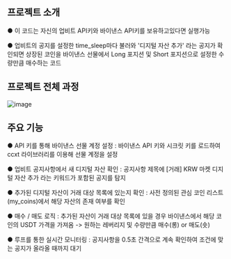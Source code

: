 프로젝트 소개
---
 ● 이 코드는 자신의 업비트 API키와 바이낸스 API키를 보유하고있다면 실행가능
 
 ● 업비트의 공지를 설정한 time_sleep마다 불러와 '디지털 자산 추가' 라는 공지가 확인되면 상장된 코인을 바이낸스 선물에서 Long 포지션 및 Short 포지션으로 설정한 수량만큼 매수하는 코드

 프로젝트 전체 과정
 ---
 ![image](https://github.com/user-attachments/assets/da5058fe-7f6e-4587-87ca-53372908b2bf)

주요 기능
--
● API 키를 통해 바이낸스 선물 계정 설정 : 바이낸스 API 키와 시크릿 키를 로드하여 ccxt 라이브러리를 이용해 선물 계정을 설정

● 업비트 공지사항에서 새 디지털 자산 확인 : 공지사항 제목에 [거래] KRW 마켓 디지털 자산 추가 라는 키워드가 포함된 공지를 탐지

● 추가된 디지털 자산이 거래 대상 목록에 있는지 확인 : 사전 정의된 관심 코인 리스트(my_coins)에서 해당 자산의 존재 여부를 확인

● 매수 / 매도 로직 : 추가된 자산이 거래 대상 목록에 있을 경우 바이낸스에서 해당 코인의 USDT 가격을 가져옴 -> 원하는 레버리지 및 수량만큼 매수(롱) or 매도(숏)

● 루프를 통한 실시간 모니터링 : 공지사항을 0.5초 간격으로 계속 확인하여 조건에 맞는 공지가 올라올 때까지 대기
